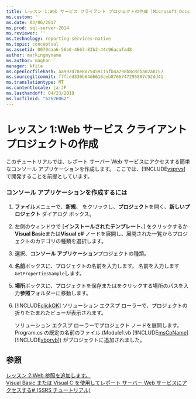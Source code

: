 ```yaml
---
title: レッスン 1:Web サービス クライアント プロジェクトの作成 |Microsoft Docs
ms.custom: ''
ms.date: 03/06/2017
ms.prod: sql-server-2014
ms.reviewer: ''
ms.technology: reporting-services-native
ms.topic: conceptual
ms.assetid: 0070daa6-56b0-4663-83b2-44c96acafad8
author: markingmyname
ms.author: maghan
manager: kfile
ms.openlocfilehash: aa992d78e8075459115fb4a298b8c8dba02a8157
ms.sourcegitcommit: f7fced330b64d6616aeb8766747295807c92dd41
ms.translationtype: MT
ms.contentlocale: ja-JP
ms.lasthandoff: 04/23/2019
ms.locfileid: "62676062"
---
```

# <a name="lesson-1-creating-the-web-service-client-project"></a>レッスン 1:Web サービス クライアント プロジェクトの作成
  このチュートリアルでは、レポート サーバー Web サービスにアクセスする簡単なコンソール アプリケーションを作成します。 ここでは、[!INCLUDE[vsprvs](../includes/vsprvs-md.md)] で開発することを前提としています。  
  
### <a name="to-create-a-console-application"></a>コンソール アプリケーションを作成するには  
  
1.  **ファイル**メニューで、**新規**、 をクリックし、**プロジェクト**を開く、**新しいプロジェクト** ダイアログ ボックス。  
  
2.  左側のウィンドウで [**インストールされたテンプレート**、] をクリックするか**Visual Basic**または**Visual c#** ノードを展開し、展開された一覧からプロジェクトのカテゴリの種類を選択します。  
  
3.  選択、**コンソール アプリケーション**プロジェクトの種類。  
  
4.  **名前**ボックスに、プロジェクトの名前を入力します。 名前を入力します`GetPropertiesSample`します。  
  
5.  **場所**ボックスに、プロジェクトを保存またはをクリックする場所のパスを入力**参照**フォルダーに移動します。  
  
6.  [!INCLUDE[clickOK](../includes/clickok-md.md)] ソリューション エクスプ ローラーで、プロジェクトの折りたたまれたビューが表示されます。  
  
     ソリューション エクスプ ローラーでプロジェクト ノードを展開します。 Program.cs の既定の名前のファイル (Module1.vb [!INCLUDE[msCoName](../includes/msconame-md.md)] [!INCLUDE[vbprvb](../includes/vbprvb-md.md)]) がプロジェクトに追加されました。  
  
## <a name="see-also"></a>参照  
 [レッスン 2:Web 参照を追加します。](../../2014/tutorials/lesson-2-adding-a-web-reference.md)   
 [Visual Basic または Visual C を使用してレポート サーバー Web サービスにアクセスする&#35; &#40;SSRS チュートリアル&#41;](../../2014/tutorials/access-report-server-web-service-vb-vcsharp-ssrs-tutorial.md)  
  
  
